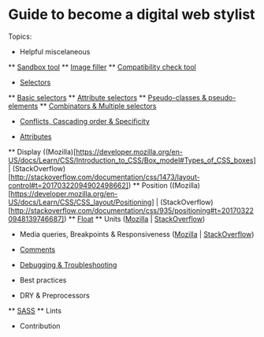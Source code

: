 # Guide to become a digital web stylist
Topics:

* Helpful miscelaneous

** [Sandbox tool](https://jsfiddle.net/)
** [Image filler](http://lorempixel.com/)
** [Compatibility check tool](http://caniuse.com/)

* [Selectors](https://developer.mozilla.org/en-US/docs/Learn/CSS/Introduction_to_CSS/Selectors)

** [Basic selectors](https://developer.mozilla.org/en-US/docs/Learn/CSS/Introduction_to_CSS/Simple_selectors)
** [Attribute selectors](https://developer.mozilla.org/en-US/docs/Learn/CSS/Introduction_to_CSS/Attribute_selectors)
** [Pseudo-classes & pseudo-elements](https://developer.mozilla.org/en-US/docs/Learn/CSS/Introduction_to_CSS/Pseudo-classes_and_pseudo-elements)
** [Combinators & Multiple selectors](https://developer.mozilla.org/en-US/docs/Learn/CSS/Introduction_to_CSS/Combinators_and_multiple_selectors)

* [Conflicts, Cascading order & Specificity](http://stackoverflow.com/documentation/css/450/cascading-and-specificity#t=201703211733007602552)

* [Attributes](https://www.w3.org/TR/CSS21/propidx.html)

** Display ((Mozilla)[https://developer.mozilla.org/en-US/docs/Learn/CSS/Introduction_to_CSS/Box_model#Types_of_CSS_boxes] | (StackOverflow)[http://stackoverflow.com/documentation/css/1473/layout-control#t=20170322094902498662])
** Position ((Mozilla)[https://developer.mozilla.org/en-US/docs/Learn/CSS/CSS_layout/Positioning] | (StackOverflow)[http://stackoverflow.com/documentation/css/935/positioning#t=201703220948139746687])
** [Float](https://developer.mozilla.org/en-US/docs/Learn/CSS/CSS_layout/Floats)
** Units ([Mozilla](https://developer.mozilla.org/en-US/docs/Learn/CSS/Introduction_to_CSS/Values_and_units) | [StackOverflow](http://stackoverflow.com/documentation/css/864/length-units#t=20170322094810174661))

* Media queries, Breakpoints & Responsiveness ([Mozilla](https://developer.mozilla.org/en-US/docs/Web/CSS/Media_Queries/Using_media_queries) | [StackOverflow](http://stackoverflow.com/documentation/css/317/media-queries#t=201703220948213087013))

* [Comments](http://stackoverflow.com/documentation/css/1625/comments#t=201703220949169109538)

* [Debugging & Troubleshooting](https://developer.mozilla.org/en-US/docs/Learn/CSS/Introduction_to_CSS/Debugging_CSS)

* Best practices

* DRY & Preprocessors

** [SASS](http://sass-lang.com/documentation/)
** Lints

* Contribution

